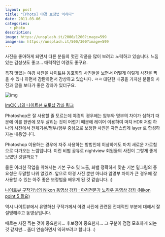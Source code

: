 ```yaml
---
layout: post
title: "[Photo] 야경 보정법 익히다"
date: 2011-03-06
categories:
  - photo
description: 
image: https://unsplash.it/2000/1200?image=599
image-sm: https://unsplash.it/500/300?image=599
---
```


사진을 좋아하게 되면서 다른 분들의 멋진 작품을 많이 보려고 노력하고 있습니다. 느낌있는 감성샷도 좋고… 매력적인 야경도 좋구요.

특히 멋있는 야경 사진을 나이트뷰 동호회의 사진들을 보면서 어떻게 이렇게 사진을 찍을 수 있나 하면서 감탄하면서 감상하고 있습니다. ㅋㅋ 대단한 내공을 가지신 분들의 사진과 글을 보다가 좋은 강좌가 있더구요.

<!--more--> 

![img](http://i947.photobucket.com/albums/ad312/tkhwang/blog1/DSC_7536_new.jpg?fit=600%2C399)

[ImCK 님의 나이트뷰 포토샵 강좌 링크](http://blog.paran.com/imck/40803339)

Photoshop은 잘 사용할 줄 모르는데 야경의 경우에는 암부와 명부의 차이가 심하기 때문에 이를 한번에 모두 살리는 것이 어렵기 때문에 레이어 이용하여 마치 HDR 처럼 하나의 사진에서 전체기본/명부/암부 중심으로 보정한 사진은 자연스럽게 layer 로 합성하자는 내용입니다.

Photoshop 이용하는 경우에 자주 사용하는 방법인데 이상하게도 마치 새로운 가르침으로 다가오는 느낌입니다. 이런 비법 공유로 nightview 회원들의 사진이 그렇게 좋게 보였던 것일까요 ?

물론 이러한 작업을 위해서는 기본 구조 및 노출, 화밸 정확하게 맞춘 기본 밑그림의 중요성은 두말할 나위 없겠죠. 앞으로 야경 사진 뿐만 아니라 암명부 차이가 큰 경우에 잘 사용할 수 있는 아주 좋은 보정법을 배우게 된 것 같습니다. :)

[나이트뷰 구작가님의 Nikon 동영상 강좌 : 야경전문가 노하우 동영상 강좌 (Nikon point 5  필요)](http://photo.nikon-image.co.kr/photoschool/list.action?cateId=9)

역시 나이트뷰에서 유명하신 구작가께서 야경 사진에 관련된 전체적인 부분에 대해서 잘 설명해주고 동영상입니다.

때로는 사진 찍는 것이 중요한지… 후보정이 중요한지… 그 구분이 점점 모호하게 되는 것 같지만… 좀더 연습하면서 익혀보려고 합니다. :)